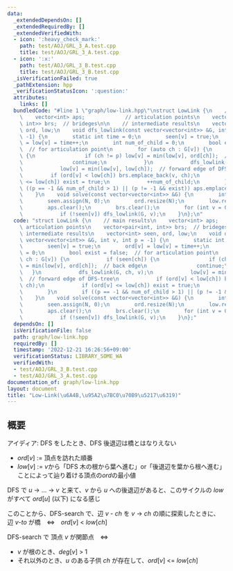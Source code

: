 ```yaml
---
data:
  _extendedDependsOn: []
  _extendedRequiredBy: []
  _extendedVerifiedWith:
  - icon: ':heavy_check_mark:'
    path: test/AOJ/GRL_3_A.test.cpp
    title: test/AOJ/GRL_3_A.test.cpp
  - icon: ':x:'
    path: test/AOJ/GRL_3_B.test.cpp
    title: test/AOJ/GRL_3_B.test.cpp
  _isVerificationFailed: true
  _pathExtension: hpp
  _verificationStatusIcon: ':question:'
  attributes:
    links: []
  bundledCode: "#line 1 \"graph/low-link.hpp\"\nstruct LowLink {\n    // main results\n\
    \    vector<int> aps;             // articulation points\n    vector<pair<int,\
    \ int>> brs;  // brideges\n\n    // intermediate results\n    vector<int> seen,\
    \ ord, low;\n    void dfs_lowlink(const vector<vector<int>> &G, int v, int p =\
    \ -1) {\n        static int time = 0;\n        seen[v] = true;\n        ord[v]\
    \ = low[v] = time++;\n        int num_of_child = 0;\n        bool exist = false;\
    \  // for articulation point\n        for (auto ch : G[v]) {\n            if (seen[ch])\
    \ {\n                if (ch != p) low[v] = min(low[v], ord[ch]);  // back edge\n\
    \                continue;\n            }\n            dfs_lowlink(G, ch, v);\n\
    \            low[v] = min(low[v], low[ch]);  // forward edge of DFS-tree\n   \
    \         if (ord[v] < low[ch]) brs.emplace_back(v, ch);\n            if (ord[v]\
    \ <= low[ch]) exist = true;\n            ++num_of_child;\n        }\n        if\
    \ ((p == -1 && num_of_child > 1) || (p != -1 && exist)) aps.emplace_back(v);\n\
    \    }\n    void solve(const vector<vector<int>> &G) {\n        int N = (int)G.size();\n\
    \        seen.assign(N, 0);\n        ord.resize(N);\n        low.resize(N);\n\
    \        aps.clear();\n        brs.clear();\n        for (int v = 0; v < N; ++v)\n\
    \            if (!seen[v]) dfs_lowlink(G, v);\n    }\n};\n"
  code: "struct LowLink {\n    // main results\n    vector<int> aps;             //\
    \ articulation points\n    vector<pair<int, int>> brs;  // brideges\n\n    //\
    \ intermediate results\n    vector<int> seen, ord, low;\n    void dfs_lowlink(const\
    \ vector<vector<int>> &G, int v, int p = -1) {\n        static int time = 0;\n\
    \        seen[v] = true;\n        ord[v] = low[v] = time++;\n        int num_of_child\
    \ = 0;\n        bool exist = false;  // for articulation point\n        for (auto\
    \ ch : G[v]) {\n            if (seen[ch]) {\n                if (ch != p) low[v]\
    \ = min(low[v], ord[ch]);  // back edge\n                continue;\n         \
    \   }\n            dfs_lowlink(G, ch, v);\n            low[v] = min(low[v], low[ch]);\
    \  // forward edge of DFS-tree\n            if (ord[v] < low[ch]) brs.emplace_back(v,\
    \ ch);\n            if (ord[v] <= low[ch]) exist = true;\n            ++num_of_child;\n\
    \        }\n        if ((p == -1 && num_of_child > 1) || (p != -1 && exist)) aps.emplace_back(v);\n\
    \    }\n    void solve(const vector<vector<int>> &G) {\n        int N = (int)G.size();\n\
    \        seen.assign(N, 0);\n        ord.resize(N);\n        low.resize(N);\n\
    \        aps.clear();\n        brs.clear();\n        for (int v = 0; v < N; ++v)\n\
    \            if (!seen[v]) dfs_lowlink(G, v);\n    }\n};"
  dependsOn: []
  isVerificationFile: false
  path: graph/low-link.hpp
  requiredBy: []
  timestamp: '2022-12-21 16:26:56+09:00'
  verificationStatus: LIBRARY_SOME_WA
  verifiedWith:
  - test/AOJ/GRL_3_B.test.cpp
  - test/AOJ/GRL_3_A.test.cpp
documentation_of: graph/low-link.hpp
layout: document
title: "Low-Link(\u6A4B,\u95A2\u7BC0\u70B9\u5217\u6319)"
---
```


## 概要

アイディア: DFS をしたとき、DFS 後退辺は橋とはなりえない<br>

* $ord[v]$ := 頂点を訪れた順番<br>
* $low[v]$ := $v$から「DFS 木の根から葉へ進む」or「後退辺を葉から根へ進む」ことによって辿り着ける頂点の$ord$の最小値

DFS で $u$ -> ... -> $v$ と来て、$v$ から $u$ への後退辺があると、このサイクルの $low$ がすべて $ord[u]$ (以下) になる感じ

このことから、DFS-search で、辺 $v$ - $ch$ を $v$ -> $ch$ の順に探索したときに、
辺 $v$-$to$ が橋　⇔　$ord[v]$ < $low[ch]$

DFS-search で
頂点 $v$ が関節点　⇔
* $v$ が根のとき、$deg[v]$ > 1<br>
* それ以外のとき、$u$ のある子供 $ch$ が存在して、$ord[v]$ <= $low[ch]$